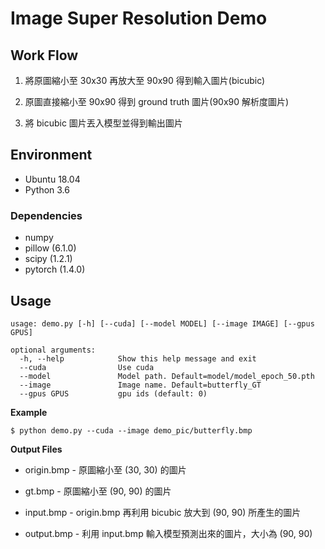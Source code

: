 # Image Super Resolution Demo

## Work Flow

1. 將原圖縮小至 30x30 再放大至 90x90 得到輸入圖片(bicubic)

2. 原圖直接縮小至 90x90 得到 ground truth 圖片(90x90 解析度圖片)

3. 將 bicubic 圖片丟入模型並得到輸出圖片

## Environment

- Ubuntu 18.04
- Python 3.6

### Dependencies

- numpy
- pillow (6.1.0)
- scipy (1.2.1)
- pytorch (1.4.0)

## Usage

```
usage: demo.py [-h] [--cuda] [--model MODEL] [--image IMAGE] [--gpus GPUS]
               
optional arguments:
  -h, --help            Show this help message and exit
  --cuda                Use cuda
  --model               Model path. Default=model/model_epoch_50.pth
  --image               Image name. Default=butterfly_GT
  --gpus GPUS           gpu ids (default: 0)
```

**Example**

```
$ python demo.py --cuda --image demo_pic/butterfly.bmp
```

**Output Files**

- origin.bmp - 原圖縮小至 (30, 30) 的圖片

- gt.bmp - 原圖縮小至 (90, 90) 的圖片

- input.bmp - origin.bmp 再利用 bicubic 放大到 (90, 90) 所產生的圖片

- output.bmp - 利用 input.bmp 輸入模型預測出來的圖片，大小為 (90, 90)
